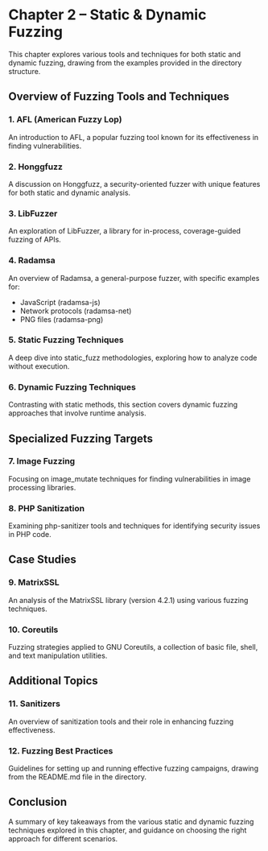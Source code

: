 # Chapter 2 – Static & Dynamic Fuzzing

This chapter explores various tools and techniques for both static and dynamic fuzzing, drawing from the examples provided in the directory structure.

## Overview of Fuzzing Tools and Techniques

### 1. AFL (American Fuzzy Lop)
An introduction to AFL, a popular fuzzing tool known for its effectiveness in finding vulnerabilities.

### 2. Honggfuzz
A discussion on Honggfuzz, a security-oriented fuzzer with unique features for both static and dynamic analysis.

### 3. LibFuzzer
An exploration of LibFuzzer, a library for in-process, coverage-guided fuzzing of APIs.

### 4. Radamsa
An overview of Radamsa, a general-purpose fuzzer, with specific examples for:
* JavaScript (radamsa-js)
* Network protocols (radamsa-net)
* PNG files (radamsa-png)

### 5. Static Fuzzing Techniques
A deep dive into static_fuzz methodologies, exploring how to analyze code without execution.

### 6. Dynamic Fuzzing Techniques
Contrasting with static methods, this section covers dynamic fuzzing approaches that involve runtime analysis.

## Specialized Fuzzing Targets

### 7. Image Fuzzing
Focusing on image_mutate techniques for finding vulnerabilities in image processing libraries.

### 8. PHP Sanitization
Examining php-sanitizer tools and techniques for identifying security issues in PHP code.

## Case Studies

### 9. MatrixSSL
An analysis of the MatrixSSL library (version 4.2.1) using various fuzzing techniques.

### 10. Coreutils
Fuzzing strategies applied to GNU Coreutils, a collection of basic file, shell, and text manipulation utilities.

## Additional Topics

### 11. Sanitizers
An overview of sanitization tools and their role in enhancing fuzzing effectiveness.

### 12. Fuzzing Best Practices
Guidelines for setting up and running effective fuzzing campaigns, drawing from the README.md file in the directory.

## Conclusion

A summary of key takeaways from the various static and dynamic fuzzing techniques explored in this chapter, and guidance on choosing the right approach for different scenarios.
